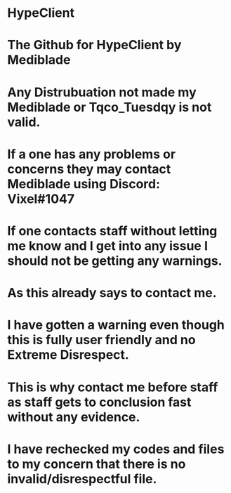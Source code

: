 # HypeClient
#     The Github for HypeClient by Mediblade

# Any Distrubuation not made my Mediblade or Tqco_Tuesdqy is not valid. 
# If a one has any problems or concerns they may contact Mediblade using Discord: Vixel#1047
# If one contacts staff without letting me know and I get into any issue I should not be getting any warnings.
# As this already says to contact me. 
# I have gotten a warning even though this is fully user friendly and no Extreme Disrespect.
# This is why contact me before staff as staff gets to conclusion fast without any evidence.
# I have rechecked my codes and files to my concern that there is no invalid/disrespectful file.
